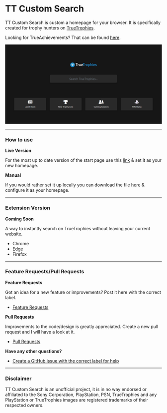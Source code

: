 # TT Custom Search
TT Custom Search is custom a homepage for your browser. It is specifically created for trophy hunters on [TrueTrophies](https://www.truetrophies.com/). 

Looking for TrueAchievements? That can be found [here](https://github.com/Jabser/TA-Custom-Search).

![cover](cover.png)

---

### How to use

**Live Version**

For the most up to date version of the start page use this [link](https://jabser.github.io/TT-Custom-Search/) & set it as your new homepage.

**Manual**

If you would rather set it up locally you can download the file [here](https://raw.githubusercontent.com/Jabser/TT-Custom-Search/main/docs/index.html) & configure it as your homepage.

---

### Extension Version
**Coming Soon**

A way to instantly search on TrueTrophies without leaving your current website.

- Chrome
- Edge
- Firefox

---

### Feature Requests/Pull Requests

**Feature Requests**

Got an idea for a new feature or improvements? Post it here with the correct label.
- [Feature Requests](https://github.com/Jabser/TT-Custom-Search/issues)

**Pull Requests**

Improvements to the code/design is greatly appreciated. Create a new pull request and I will have a look at it.
- [Pull Requests](https://github.com/Jabser/TT-Custom-Search/pulls)


**Have any other questions?**

- [Create a GitHub issue with the correct label for help](https://github.com/Jabser/TT-Custom-Search/issues)

---

### Disclaimer
TT Custom Search is an unofficial project, it is in no way endorsed or affiliated to the Sony Corporation, PlayStation, PSN, TrueTrophies and any PlayStation or TrueTrophies images are registered trademarks of their respected owners.